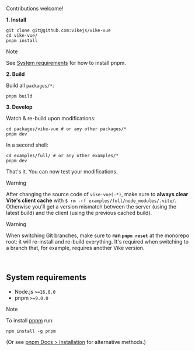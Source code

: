 Contributions welcome!

**1. Install**

```shell
git clone git@github.com:vikejs/vike-vue
cd vike-vue/
pnpm install
```

> [!NOTE]
> See [System requirements](#system-requirements) for how to install pnpm.

**2. Build**

Build all `packages/*`:

```shell
pnpm build
```

**3. Develop**

Watch & re-build upon modifications:

```shell
cd packages/vike-vue # or any other packages/*
pnpm dev
```

In a second shell:

```shell
cd examples/full/ # or any other examples/*
pnpm dev
```

That's it. You can now test your modifications.

> [!WARNING]
> After changing the source code of `vike-vue(-*)`, make sure to **always clear Vite's client cache** with `$ rm -rf examples/full/node_modules/.vite/`. Otherwise you'll get a version mismatch between the server (using the latest build) and the client (using the previous cached build).

> [!WARNING]
> When switching Git branches, make sure to **run `pnpm reset`** at the monorepo root: it will re-install and re-build everything. It's required when switching to a branch that, for example, requires another Vike version.

<br/>

## System requirements

- Node.js `>=16.0.0`
- pnpm `>=9.0.0`

> [!NOTE]
> To install [pnpm](https://pnpm.io) run:
> ```shell
> npm install -g pnpm
> ```
> (Or see [pnpm Docs > Installation](https://pnpm.io/installation) for alternative methods.)
